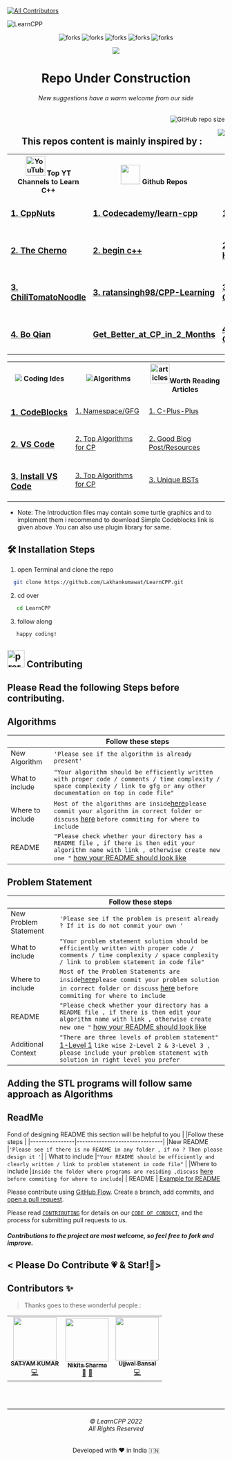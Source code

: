 
<!-- ALL-CONTRIBUTORS-BADGE:START - Do not remove or modify this section -->
[![All Contributors](https://img.shields.io/badge/all_contributors-3-orange.svg?style=flat-square)](#contributors-)
<!-- ALL-CONTRIBUTORS-BADGE:END -->



 
  <img align="center" alt="LearnCPP"  src="https://socialify.git.ci/Lakhankumawat/LearnCPP/image?description=1&font=Bitter&forks=1&issues=1&language=1&logo=https%3A%2F%2Fd1fdloi71mui9q.cloudfront.net%2FWDPdNJfQt65Ho3qKhZQQ_519jouHPPpyoYg1x&name=1&pulls=1&stargazers=1&theme=Dark" />
  

<!-------------Swags------------------------->

<p align="center">

<img src="https://forthebadge.com/images/badges/built-with-love.svg" alt=" forks"/>
<img src="https://forthebadge.com/images/badges/built-by-codebabes.svg" alt=" forks"/>
<img src="https://forthebadge.com/images/badges/made-with-c-plus-plus.svg" alt=" forks"/>
<img src="https://forthebadge.com/images/badges/makes-people-smile.svg" alt=" forks"/>
<img src="https://forthebadge.com/images/badges/powered-by-coffee.svg" alt=" forks"/>

</p>
<!------------------------------------Badges------------------------------->
<p align="center">
<img align="center" src="https://img.icons8.com/office/48/000000/under-construction.png"/></p>
<h1 align="center">
Repo Under Construction
</h1>

<h6 align="center">
New suggestions have a warm welcome from our side
</h6>


<p align="right">


<img src="https://img.shields.io/github/repo-size/Lakhankumawat/LearnCPP?color=yellow" alt="GitHub repo size"/>



</p>

<!--- Tables Start-->

<img align="right" src="http://estruyf-github.azurewebsites.net/api/VisitorHit?user=LakhanKumawat&repo=LearnCPP&countColorcountColor&countColor=%237B1E7B"/>
<h2 align="center" >This repos content is mainly inspired by :</h2>

<!--- Tables YT-->


<table align="center" >
<tr><th><img src="https://edent.github.io/SuperTinyIcons/images/svg/youtube.svg" width="45" title="YouTube" />  Top YT Channels to Learn C++
</th><th><img src="https://edent.github.io/SuperTinyIcons/images/png/github.png" width="45" />   Github Repos</th>
 <th><img src="https://img.icons8.com/color/48/000000/badminton-2.png"/> Best Coding Playgrounds</th></tr>
<td>
<h3>
<a href="https://www.youtube.com/user/MrRupeshyadav">1. CppNuts</a>
</h3></td><td><h3>
<a href="https://github.com/Codecademy/learn-cpp">1. Codecademy/learn-cpp</a>
 </h3></td>
 <td>
  <h3><a href="https://leetcode.com/problemset/all/">1. LeetCode</a></h3></td>

  
 <tr></tr>
<td><h3>
<a href="https://www.youtube.com/user/TheChernoProject">2. The Cherno</a>
</h3>
</td>
 <td>
<h3>
<a href="https://gist.github.com/johnmcfarlane/1b2d9c83e4d3f700ba61e2df4077c613">2. begin c++ </a>
</h3>
</td>
 <td>
 <h3>
  <a href="https://www.hackerrank.com/dashboard">2. HackerRank</a></h3></td>
 <tr></tr>
<td><h3>
<a href="https://www.youtube.com/user/ChiliTomatoNoodle">3. ChiliTomatoNoodle</a>
</h3></td>
 <td>
<h3>
<a href="https://github.com/ratansingh98/CPP-Learning">3. ratansingh98/CPP-Learning</a>
</h3>
</td>
 <td>
  <h3>
  <a href="https://www.codechef.com/">3. CodeChef</a></h3></td>
 <tr></tr>
<td><h3>
<a href="https://www.youtube.com/user/BoQianTheProgrammer">4. Bo Qian</a>
</h3></td>
<td><h3><a href="https://github.com/sahilbansal17/Get_Better_at_CP_in_2_Months">Get_Better_at_CP_in_2_Months</a></h3>
</td>
<td>
 <h3>
  <a href="https://www.codeforces.com/">4. CodeForces</a></h3></td>
</table>



<!--- Tables Offline best ide-->

<table align="center" >
 <th><img src="https://img.icons8.com/fluent/48/000000/programming-flag.png"/> Coding Ides</th>
 <th><img src="https://img.icons8.com/color/48/000000/generic-sorting.png"/>Algorithms</th>
 <th><img src="https://img.icons8.com/fluent/48/000000/notepad.png" width="45" alt="articles" />Worth Reading Articles</th>
 <tr>
<td>
 <h3>
 <a href="https://www.codeblocks.org/downloads/binaries/">1. CodeBlocks</a></h3>
  </td>
 <td>
  <a href="https://www.geeksforgeeks.org/using-namespace-std-considered-bad-practice/" >1. Namespace/GFG</a>
  </td>
  <td><a href="https://github.com/TheAlgorithms/C-Plus-Plus" >1. C-Plus-Plus</a></td>
 </tr>
 
<tr>
 <td><h3><a href="https://code.visualstudio.com/download">2. VS Code</a></h3></td>
  <td><a href="https://www.geeksforgeeks.org/top-algorithms-and-data-structures-for-competitive-programming/" >2. Top Algorithms for CP</a></td>
   <td><a href="https://codeforces.com/blog/entry/13529" >2. Good Blog Post/Resources</a></td>
 </tr>
 
  <tr>
 <td><h3><a href="https://code.visualstudio.com/download">3. Install VS Code</a></h3></td>
  <td><a href="https://www.geeksforgeeks.org/top-algorithms-and-data-structures-for-competitive-programming/" >3. Top Algorithms for CP</a></td>
 <td><a href="https://leetcode.com/problems/unique-binary-search-trees/discuss/1565543/C%2B%2BPython-5-Easy-Solutions-w-Explanation-or-Optimization-from-Brute-Force-to-DP-to-Catalan-O(N)" >3. Unique BSTs</a></td>
 </tr>
 

  
 

 
</table>


<ul><li>
 Note: The Introduction files may contain some turtle graphics and to implement them i recommend to download Simple Codeblocks link is given above .You can also use plugin library for same.
 </li></ul>
 
## 🛠️ Installation Steps


1. open Terminal and clone the repo

```bash
  git clone https://github.com/Lakhankumawat/LearnCPP.git
```
 2. cd over 
 
```bash
   cd LearnCPP
```
 3. follow along
```
   happy coding!
```

## <img src="https://media.giphy.com/media/Y3eZ2VA2b2UP5Lz6os/giphy.gif" alt="prerequisite" width="40px" > Contributing

## Please Read the following Steps before contributing.

## Algorithms

|                |Follow these steps                         	|
|----------------|-------------------------------|
|New Algorithm|`'Please see if the algorithm is already present'`|
| What to include |`"Your algorithm should be efficiently written with proper code / comments / time complexity / space complexity / link to gfg or any other documentation on top in code file"`            |
|Where to include         |`Most of the algorithms are inside`[here](https://github.com/Lakhankumawat/LearnCPP/tree/main/Day-100(Algorithms))`please commit your algorithm in correct folder or discuss` [here](https://github.com/Lakhankumawat/LearnCPP/discussions/7) `before commiting for where to include`|
| README | `"Please check whether your directory has a README file , if there is then edit your algorithm name with link , otherwise create new one "` [how your README should look like](https://github.com/Lakhankumawat/LearnCPP/blob/main/Day-100(Algorithms)/B-BackTracking/README.md)

## Problem Statement 

|                |Follow these steps                         	|
|----------------|-------------------------------|
|New Problem Statement|`'Please see if the problem is present already ? If it is do not commit your own '`|
| What to include |`"Your problem statement solution should be efficiently written with proper code / comments / time complexity / space complexity / link to problem statement in code file"`            |
|Where to include         |`Most of the Problem Statements are inside`[here](https://github.com/Lakhankumawat/LearnCPP/tree/main/P-Problem%20Statements%20%26%20Solution)`please commit your problem solution in correct folder or discuss` [here](https://github.com/Lakhankumawat/LearnCPP/discussions/7) `before commiting for where to include`|
| README | `"Please check whether your directory has a README file , if there is then edit your algorithm name with link , otherwise create new one "` [how your README should look like](https://github.com/Lakhankumawat/LearnCPP/blob/main/Day-100(Algorithms)/B-BackTracking/README.md)
|Additional Context |`"There are three levels of problem statement"` [1-Level 1](https://github.com/Lakhankumawat/LearnCPP/tree/main/P-Problem%20Statements%20%26%20Solution/1-Level%201 "1-Level 1") `like wise 2-Level 2 & 3-Level 3 , please include your problem statement with solution in right level you prefer`

## Adding the STL programs will follow same approach as  Algorithms

## ReadMe 
Fond of designing README this section will be helpful to you
|                |Follow these steps                         	|
|----------------|-------------------------------|
|New README |`'Please see if there is no README in any folder , if no ? Then please design it '`|
| What to include |`"Your README should be efficiently and clearly written / link to problem statement in code file"`            |
|Where to include         |`Inside the folder where programs are residing ,discuss` [here](https://github.com/Lakhankumawat/LearnCPP/discussions/7) `before commiting for where to include`|
| README |  [Example for README](https://github.com/Lakhankumawat/LearnCPP/blob/main/Day-100(Algorithms)/B-BackTracking/README.md)



Please contribute using [GitHub Flow](https://guides.github.com/introduction/flow). Create a branch, add commits, and [open a pull request](https://github.com/Lakhankumawat/HackNITP-3.0/compare).

Please read [`CONTRIBUTING`](CONTRIBUTING.md) for details on our [`CODE OF CONDUCT`](CODE_OF_CONDUCT.md), and the process for submitting pull requests to us.
<h5 >Contributions to the project are most welcome, so feel free to fork and improve.</h5>
<h2 >< Please Do Contribute 💗 & Star!🤩></h2>
 

## Contributors ✨
> Thanks goes to these wonderful people :
 
<!-- ALL-CONTRIBUTORS-LIST:START - Do not remove or modify this section -->
<!-- prettier-ignore-start -->
<!-- markdownlint-disable -->
<table>
  <tr>
    <td align="center"><a href="https://github.com/officSatyam"><img src="https://avatars.githubusercontent.com/u/100135781?v=4?s=100" width="100px;" alt=""/><br /><sub><b>SATYAM KUMAR</b></sub></a><br /><a href="https://github.com/Lakhankumawat/LearnCPP/commits?author=officSatyam" title="Code">💻</a></td>
    <td align="center"><a href="https://n4i9kita.github.io/"><img src="https://avatars.githubusercontent.com/u/60391776?v=4?s=100" width="100px;" alt=""/><br /><sub><b>Nikita Sharma</b></sub></a><br /><a href="#maintenance-n4i9kita" title="Maintenance">🚧</a> <a href="#ideas-n4i9kita" title="Ideas, Planning, & Feedback">🤔</a></td>
    <td align="center"><a href="https://github.com/ujjwalban"><img src="https://avatars.githubusercontent.com/u/51720065?v=4?s=100" width="100px;" alt=""/><br /><sub><b>Ujjwal Bansal</b></sub></a><br /><a href="https://github.com/Lakhankumawat/LearnCPP/commits?author=ujjwalban" title="Code">💻</a></td>

  </tr>
</table>

<!-- markdownlint-restore -->
<!-- prettier-ignore-end -->


 
<br><br><hr>
  <h6 align="center">© LearnCPP 2022 <br>
  All Rights Reserved</h6>

<p align="center">
Developed with ❤️ in India 🇮🇳 
</p>
